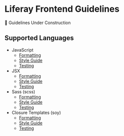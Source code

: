 # Liferay Frontend Guidelines

:construction: Guidelines Under Construction

## Supported Languages 

- JavaScript
    - [Formatting](js/formatting.md)
    - [Style Guide](js/style.md)
    - [Testing](js/testing.md)
- JSX
    - [Formatting](jsx/formatting.md)
    - [Style Guide](jsx/style.md)
    - [Testing](jsx/testing.md)
- Sass (scss)
    - [Formatting](scss/formatting.md)
    - [Style Guide](scss/style.md)
    - [Testing](scss/testing.md)
- Closure Templates (soy)
    - [Formatting](soy/formatting.md)
    - [Style Guide](soy/style.md)
    - [Testing](soy/testing.md)